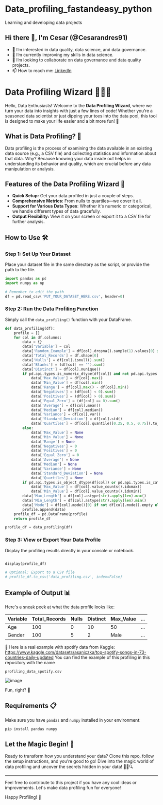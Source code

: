 # Data_profiling_fastandeasy_python
Learning and developing data projects

## Hi there 👋, I'm Cesar (@Cesarandres91)

- 👀 I’m interested in data quality, data science, and data governance.
- 🌱 I’m currently improving my skills in data science.
- 💞️ I’m looking to collaborate on data governance and data quality projects.
- 📫 How to reach me: [LinkedIn](https://www.linkedin.com/in/andreschile/)


# Data Profiling Wizard 🧙‍♂️✨

Hello, Data Enthusiasts! Welcome to the **Data Profiling Wizard**, where we turn your data into insights with just a few lines of code! Whether you're a seasoned data scientist or just dipping your toes into the data pool, this tool is designed to make your life easier and a bit more fun! 🎉

## What is Data Profiling? 🤔

Data profiling is the process of examining the data available in an existing data source (e.g., a CSV file) and collecting statistics and information about that data. Why? Because knowing your data inside out helps in understanding its behavior and quality, which are crucial before any data manipulation or analysis.

## Features of the Data Profiling Wizard 🚀

- **Quick Setup:** Get your data profiled in just a couple of steps.
- **Comprehensive Metrics:** From nulls to quartiles—we cover it all.
- **Support for Various Data Types:** Whether it's numeric or categorical, we handle different types of data gracefully.
- **Output Flexibility:** View it on your screen or export it to a CSV file for further analysis.

## How to Use 🛠

### Step 1: Set Up Your Dataset
   Place your dataset file in the same directory as the script, or provide the path to the file.
   ```python
   import pandas as pd
   import numpy as np
   
   # Remember to edit the path
   df = pd.read_csv('PUT_YOUR_DATASET_HERE.csv', header=0)
   ```

### Step 2: Run the Data Profiling Function
   Simply call the `data_profiling()` function with your DataFrame.
   ```python
   def data_profiling(df):
       profile = []
       for col in df.columns:
           data = {}
           data['Variable'] = col
           data['Random_Example'] = df[col].dropna().sample(1).values[0] if not df[col].dropna().empty else None
           data['Total_Records'] = df.shape[0]
           data['Nulls'] = df[col].isnull().sum()
           data['Blanks'] = (df[col] == '').sum()
           data['Distinct'] = df[col].nunique()
           if pd.api.types.is_numeric_dtype(df[col]) and not pd.api.types.is_bool_dtype(df[col]):
               data['Max_Value'] = df[col].max()
               data['Min_Value'] = df[col].min()
               data['Range'] = df[col].max() - df[col].min()
               data['Negatives'] = (df[col] < 0).sum()
               data['Positives'] = (df[col] > 0).sum()
               data['Equal_Zero'] = (df[col] == 0).sum()
               data['Average'] = df[col].mean()
               data['Median'] = df[col].median()
               data['Variance'] = df[col].var()
               data['Standard_Deviation'] = df[col].std()
               data['Quartiles'] = df[col].quantile([0.25, 0.5, 0.75]).to_dict()
           else:
               data['Max_Value'] = None
               data['Min_Value'] = None
               data['Range'] = None
               data['Negatives'] = 0
               data['Positives'] = 0
               data['Equal_Zero'] = 0
               data['Average'] = None
               data['Median'] = None
               data['Variance'] = None
               data['Standard_Deviation'] = None
               data['Quartiles'] = None
           if pd.api.types.is_object_dtype(df[col]) or pd.api.types.is_categorical_dtype(df[col]):
               data['Max_Value'] = df[col].value_counts().idxmax()
               data['Min_Value'] = df[col].value_counts().idxmin()
           data['Max_Length'] = df[col].astype(str).apply(len).max()
           data['Min_Length'] = df[col].astype(str).apply(len).min()
           data['Mode'] = df[col].mode()[0] if not df[col].mode().empty else None
           profile.append(data)
       profile_df = pd.DataFrame(profile)
       return profile_df
   
   profile_df = data_profiling(df)
   ```

### Step 3: View or Export Your Data Profile

   Display the profiling results directly in your console or notebook.
   ```python
   
   display(profile_df)

  # Optional: Export to a CSV file
  # profile_df.to_csv('data_profiling.csv', index=False)
   ```
## Example of Output 📊

Here's a sneak peek at what the data profile looks like:

| Variable        | Total_Records | Nulls | Distinct | Max_Value | ... |
|-----------------|---------------|-------|----------|-----------|-----|
| Age             | 100           | 0     | 10       | 50        | ... |
| Gender          | 100           | 5     | 2        | Male      | ... |

🚀 Here is a real example with spotify data from Kaggle: https://www.kaggle.com/datasets/asaniczka/top-spotify-songs-in-73-countries-daily-updated
You can find the example of this profiling in this repository with the name 
```
profiling_data_spotify.csv
```


![image](https://github.com/Cesarandres91/Data_profiling_fastandeasy_python/assets/102868086/1af2a3ce-3c72-4f1e-882f-1764c2e64d50)



Fun, right? 🎈

## Requirements 📋

Make sure you have `pandas` and `numpy` installed in your environment:

```bash
pip install pandas numpy
```

## Let the Magic Begin! 🌟

Ready to transform how you understand your data? Clone this repo, follow the setup instructions, and you're good to go! Dive into the magic world of data profiling and uncover the secrets hidden in your data! 🧙‍♂️🔍

---

Feel free to contribute to this project if you have any cool ideas or improvements. Let's make data profiling fun for everyone!

Happy Profiling! 🎉

